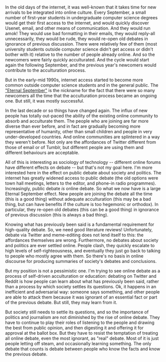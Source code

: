 In the old days of the internet, it was well-known that it takes time for new arrivals to be integrated into online culture. Every September, a small number of first-year students in undergraduate computer science degrees would get their first access to the internet, and would quickly discover Usenet, email, and other means of communication. And they would run amok! They would use bad formatting in their emails, they would reply-all unnecessarily, they would be rude, they would re-open old debates in ignorance of previous discussion. There were relatively few of them (most university students outside computer science didn't get access or didn't bother with it) relative to the number of people already online. And so the newcomers were fairly quickly acculturated. And the cycle would start again the following September, and the previous year's newcomers would contribute to the acculturation process.

But in the early-mid 1990s, internet access started to become more common outside computer science students and in the general public. The ["Eternal September"](https://en.wikipedia.org/wiki/Eternal_September) is the nickname for the fact that there were so many newcomers all the time that the acculturation process became an ongoing one. But still, it was mostly successful.

In the last decade or so things have changed again. The influx of new people has totally out-paced the ability of the existing online community to absorb and acculturate them. The people who are joining are far more diverse than ever before, and in fact are gradually becoming more representative of humanity, other than small children and people in very under-developed countries. And online communities are splintered in a way they weren't before. Not only are the affordances of Twitter different from those of email or of Tumblr, but different people are using them and different behaviours are acceptable.

All of this is interesting as sociology of technology --  different online forums have different effects on debate -- but that's not my goal here. I'm more interested here in the effect on public debate about society and politics. The internet has greatly widened access to public debate (the old options were town hall meetings, letters to the editor, and phone-in radio programmes). Increasingly, public debate *is* online debate. So what we now have is a large Eternal September effect. New people are joining the debate all the time (this is a good thing) without adequate acculturation (this may be a bad thing, but can have benefits if the culture is too hegemonic or orthodox). In particular, they re-open old debates (this can be a good thing) in ignorance of previous discussion (this is always a bad thing). 

Knowing what has previously been said is a fundamental requirement for high-quality debate. So, we need good literature reviews! Unfortunately, debate via Twitter and meme-editing does not lend itself to this: the affordances themselves are wrong. Furthermore, no debates about society and politics are ever settled online. People clash, they quickly escalate to high levels of self-righteousness, and eventually they just go back to talking to people who mostly agree with them. So there's no basis in online discourse for producing summaries of society's debates and conclusions.

But my position is not a pessimistic one. I'm trying to see online debate as a process of self-driven acculturation or education: debating on Twitter and Reddit is how people can learn about what has previously been said, rather than a process by which society settles its questions. Ok, it happens in an inefficient and adversarial way: someone says something, and other people are able to attack them because it was ignorant of an essential fact or part of the previous debate. But still, they may learn from it.

But society still needs to settle its questions, and so the importance of politics and journalism are not diminished by the rise of online debate. They have to continue to play their roles of listening to the people and drawing the best from public opinion, and then digesting it and offering it for approval at the ballot box. But they have to resist the temptation of treating all online debate, even the most ignorant, as "real" debate. Most of it is just people letting off steam, and occasionally learning something. The only debate that counts is debate between people who know the facts and know the previous debate.
